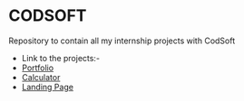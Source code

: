 # CODSOFT
Repository to contain all my internship projects with CodSoft
* Link to the projects:-
* [Portfolio](https://piyush-mishra-00.github.io/CODSOFT/)
* [Calculator](https://piyush-mishra-00.github.io/CODSOFT/calculator.html)
* [Landing Page](https://piyush-mishra-00.github.io/CODSOFT/landing-page.html)
  
